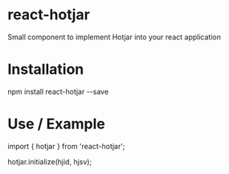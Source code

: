 # react-hotjar
Small component to implement Hotjar into your react application

# Installation
npm install react-hotjar --save

# Use / Example
import { hotjar } from 'react-hotjar';

hotjar.initialize(hjid, hjsv);

